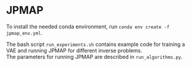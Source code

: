 # JPMAP

To install the needed conda environment, run `conda env create -f jpmap_env.yml`.  

The bash script `run_experiments.sh` contains example code for training a VAE and running JPMAP for different inverse problems.  
The parameters for running JPMAP are described in `run_algorithms.py`.